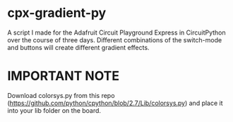 # cpx-gradient-py
A script I made for the Adafruit Circuit Playground Express in CircuitPython over the course of three days. Different combinations of the switch-mode and buttons will create different gradient effects.

# IMPORTANT NOTE
Download colorsys.py from this repo (https://github.com/python/cpython/blob/2.7/Lib/colorsys.py) and place it into your lib folder on the board.
